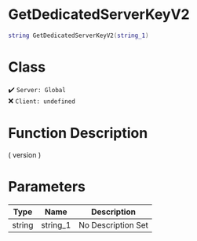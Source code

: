 # GetDedicatedServerKeyV2
```lua
string GetDedicatedServerKeyV2(string_1)
```
# Class
✔️ `Server: Global`  
❌ `Client: undefined`  

# Function Description
( version )
# Parameters
Type|Name|Description
--|--|--
string|string_1|No Description Set
